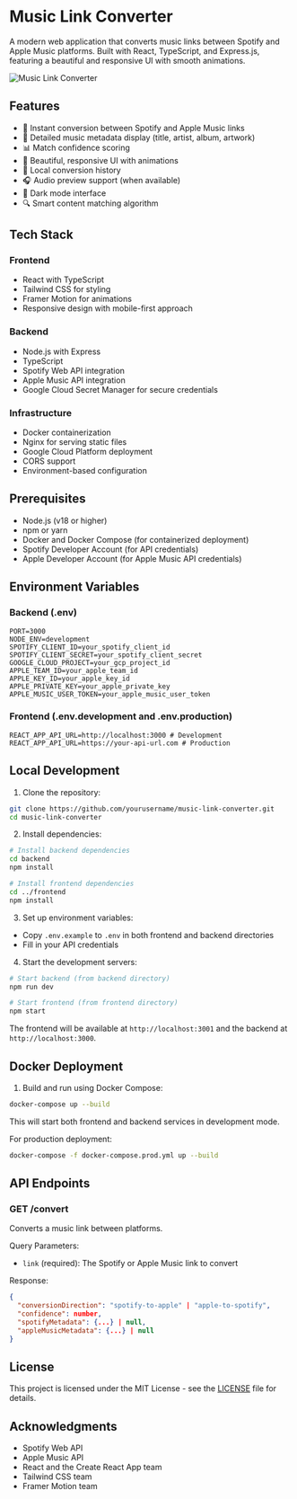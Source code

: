 # Music Link Converter

A modern web application that converts music links between Spotify and Apple Music platforms. Built with React, TypeScript, and Express.js, featuring a beautiful and responsive UI with smooth animations.

![Music Link Converter](frontend/public/preview.png)

## Features

- 🔄 Instant conversion between Spotify and Apple Music links
- 🎵 Detailed music metadata display (title, artist, album, artwork)
- 📊 Match confidence scoring
- 🎨 Beautiful, responsive UI with animations
- 💾 Local conversion history
- 🎧 Audio preview support (when available)
- 🌙 Dark mode interface
- 🔍 Smart content matching algorithm

## Tech Stack

### Frontend
- React with TypeScript
- Tailwind CSS for styling
- Framer Motion for animations
- Responsive design with mobile-first approach

### Backend
- Node.js with Express
- TypeScript
- Spotify Web API integration
- Apple Music API integration
- Google Cloud Secret Manager for secure credentials

### Infrastructure
- Docker containerization
- Nginx for serving static files
- Google Cloud Platform deployment
- CORS support
- Environment-based configuration

## Prerequisites

- Node.js (v18 or higher)
- npm or yarn
- Docker and Docker Compose (for containerized deployment)
- Spotify Developer Account (for API credentials)
- Apple Developer Account (for Apple Music API credentials)

## Environment Variables

### Backend (.env)
```
PORT=3000
NODE_ENV=development
SPOTIFY_CLIENT_ID=your_spotify_client_id
SPOTIFY_CLIENT_SECRET=your_spotify_client_secret
GOOGLE_CLOUD_PROJECT=your_gcp_project_id
APPLE_TEAM_ID=your_apple_team_id
APPLE_KEY_ID=your_apple_key_id
APPLE_PRIVATE_KEY=your_apple_private_key
APPLE_MUSIC_USER_TOKEN=your_apple_music_user_token
```

### Frontend (.env.development and .env.production)
```
REACT_APP_API_URL=http://localhost:3000 # Development
REACT_APP_API_URL=https://your-api-url.com # Production
```

## Local Development

1. Clone the repository:
```bash
git clone https://github.com/yourusername/music-link-converter.git
cd music-link-converter
```

2. Install dependencies:
```bash
# Install backend dependencies
cd backend
npm install

# Install frontend dependencies
cd ../frontend
npm install
```

3. Set up environment variables:
- Copy `.env.example` to `.env` in both frontend and backend directories
- Fill in your API credentials

4. Start the development servers:

```bash
# Start backend (from backend directory)
npm run dev

# Start frontend (from frontend directory)
npm start
```

The frontend will be available at `http://localhost:3001` and the backend at `http://localhost:3000`.

## Docker Deployment

1. Build and run using Docker Compose:
```bash
docker-compose up --build
```

This will start both frontend and backend services in development mode.

For production deployment:
```bash
docker-compose -f docker-compose.prod.yml up --build
```

## API Endpoints

### GET /convert
Converts a music link between platforms.

Query Parameters:
- `link` (required): The Spotify or Apple Music link to convert

Response:
```json
{
  "conversionDirection": "spotify-to-apple" | "apple-to-spotify",
  "confidence": number,
  "spotifyMetadata": {...} | null,
  "appleMusicMetadata": {...} | null
}
```

## License

This project is licensed under the MIT License - see the [LICENSE](LICENSE) file for details.

## Acknowledgments

- Spotify Web API
- Apple Music API
- React and the Create React App team
- Tailwind CSS team
- Framer Motion team